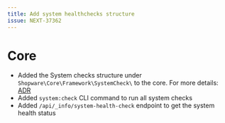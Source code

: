 ```yaml
---
title: Add system healthchecks structure
issue: NEXT-37362
---
```


# Core
* Added the System checks structure under `Shopware\Core\Framework\SystemCheck\` to the core. For more details: [ADR](../../adr/2024-08-02-system-health-check.md)
* Added `system:check` CLI command to run all system checks
* Added `/api/_info/system-health-check` endpoint to get the system health status
